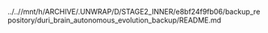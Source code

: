 ../..//mnt/h/ARCHIVE/.UNWRAP/D/STAGE2_INNER/e8bf24f9fb06/backup_repository/duri_brain_autonomous_evolution_backup/README.md